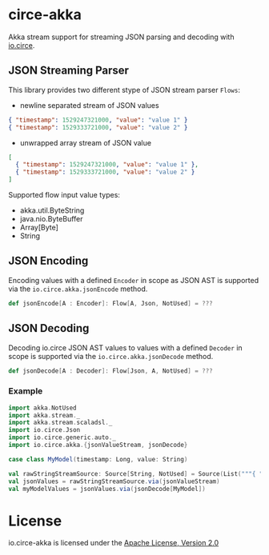 # circe-akka

Akka stream support for streaming JSON parsing and decoding with [io.circe](https://circe.github.io/circe/).

## JSON Streaming Parser

This library provides two different stype of JSON stream parser `Flows`:

- newline separated stream of JSON values
```json
{ "timestamp": 1529247321000, "value": "value 1" }
{ "timestamp": 1529333721000, "value": "value 2" }
```
- unwrapped array stream of JSON value
```json
[
  { "timestamp": 1529247321000, "value": "value 1" },
  { "timestamp": 1529333721000, "value": "value 2" }
]
```

Supported flow input value types:
- akka.util.ByteString
- java.nio.ByteBuffer
- Array[Byte]
- String


## JSON Encoding

Encoding values with a defined `Encoder` in scope as JSON AST is supported via the  `io.circe.akka.jsonEncode` method.
```scala
def jsonEncode[A : Encoder]: Flow[A, Json, NotUsed] = ???
```

## JSON Decoding

Decoding io.circe JSON AST values to values with a defined `Decoder` in scope is supported via the `io.circe.akka.jsonDecode`
method.
```scala
def jsonDecode[A : Decoder]: Flow[Json, A, NotUsed] = ???
```

### Example

```scala
import akka.NotUsed
import akka.stream._
import akka.stream.scaladsl._
import io.circe.Json
import io.circe.generic.auto._
import io.circe.akka.{jsonValueStream, jsonDecode}

case class MyModel(timestamp: Long, value: String)

val rawStringStreamSource: Source[String, NotUsed] = Source(List("""{ "timestamp": 1529247321000, "value": "value 1" }\n""", """{ "timestamp": 1529333721000, "value": "value 2" }\n"""))
val jsonValues = rawStringStreamSource.via(jsonValueStream)
val myModelValues = jsonValues.via(jsonDecode[MyModel])
```

# License

io.circe-akka is licensed under the [Apache License, Version 2.0](http://www.apache.org/licenses/LICENSE-2.0)
